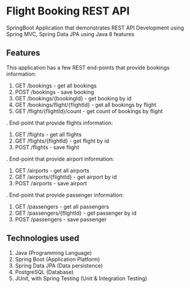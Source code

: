 # Flight Booking REST API

SpringBoot Application that demonstrates REST API Development using Spring MVC, Spring Data JPA using Java 8 features

## Features

This application has a few REST end-points that provide bookings information: 

1. GET  /bookings                   - get all bookings
2. POST /bookings                   - save booking
3. GET  /bookings/{bookingId}       - get booking by id
4. GET  /bookings/flight/{flightId} - get all bookings by flight
5. GET  /flight/{flightId}/count    - get count of bookings by flight

. End-point that provide flights information:
1. GET  /flights                    - get all flights
2. GET  /flights/{flightId}         - get flight by id
3. POST /flights                    - save flight

. End-point that provide airport information:
1. GET  /airports                   - get all airports
2. GET  /airports/{flightId}        - get airport by id
3. POST /airports                   - save airport

. End-point that provide passenger information:
1. GET  /passengers                 - get all passengers
2. GET  /passengers/{flightId}      - get passenger by id
3. POST /passengers                 - save passenger

## Technologies used

1. Java (Programming Language)
2. Spring Boot (Application Platform)
3. Spring Data JPA (Data persistence)
4. PostgreSQL (Database)
5. JUnit, with Spring Testing (Unit & Integration Testing)

